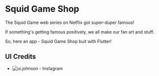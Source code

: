 # Squid Game Shop

The Squid Game web series on Netflix got super-duper famous!

If something's getting famous positively, we all make our fan art and stuff.

So, here an app - Squid Game Shop buit with Flutter!

## UI Credits
- ![ui.johnson - Instagram](https://www.instagram.com/reel/CbJ9y01gpdJ/?utm_source=ig_web_button_share_sheet)